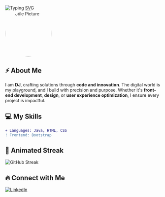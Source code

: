 # <div align="center">
  <img src="https://readme-typing-svg.demolab.com?font=Fira+Code&weight=600&size=28&pause=1000&color=8B0000&center=true&vCenter=true&multiline=true&repeat=false&width=500&height=50&lines=DHANAJEYAN+GANESAN" alt="Typing SVG" />
  <br>
  <img src="https://github.com/yourusername.png" width="150" height="150" style="border-radius: 50%;" alt="Profile Picture">
</div>  

## ⚡ About Me  
I am **DJ**, crafting solutions through **code and innovation**. The digital world is my playground, and I build with precision and purpose. Whether it's **front-end development**, **design**, or **user experience optimization**, I ensure every project is impactful.

## 💻 My Skills  
```diff
+ Languages: Java, HTML, CSS
! Frontend: Bootstrap
```

## 🌟 Animated Streak  
![GitHub Streak](https://github-readme-streak-stats.herokuapp.com/?user=yourusername&theme=dark&ring=8B0000&fire=FF4500&currStreakLabel=FF0000)

## 🔥 Connect with Me  
[![LinkedIn](https://img.shields.io/badge/LinkedIn-Connect-blue?style=for-the-badge&logo=linkedin)](https://www.linkedin.com/in/dhanajeyan-ganesan-641a54265/)
